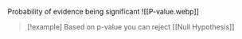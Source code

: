 Probability of evidence being significant
![[P-value.webp]]
> [!example] Based on p-value you can reject [[Null Hypothesis]]
